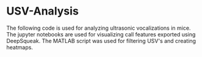 # USV-Analysis

The following code is used for analyzing ultrasonic vocalizations in mice. The jupyter notebooks are used for visualizing call features exported using DeepSqueak. The MATLAB script was used for filtering USV's and creating heatmaps.
